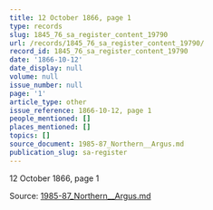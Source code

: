```yaml
---
title: 12 October 1866, page 1
type: records
slug: 1845_76_sa_register_content_19790
url: /records/1845_76_sa_register_content_19790/
record_id: 1845_76_sa_register_content_19790
date: '1866-10-12'
date_display: null
volume: null
issue_number: null
page: '1'
article_type: other
issue_reference: 1866-10-12, page 1
people_mentioned: []
places_mentioned: []
topics: []
source_document: 1985-87_Northern__Argus.md
publication_slug: sa-register
---
```


12 October 1866, page 1

Source: [1985-87_Northern__Argus.md](/downloads/markdown/1985-87_Northern__Argus.md)

